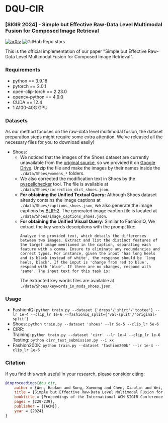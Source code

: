 # DQU-CIR

### [SIGIR 2024] - Simple but Effective Raw-Data Level Multimodal Fusion for Composed Image Retrieval

[![arXiv](https://img.shields.io/badge/arXiv-Paper-<COLOR>.svg)](https://arxiv.org/abs/2404.15875)
![GitHub Repo stars](https://img.shields.io/github/stars/haokunwen/DQU-CIR)

This is the official implementation of our paper "Simple but Effective Raw-Data Level Multimodal Fusion for Composed Image Retrieval".

### Requirements

- python == 3.9.18
- pytorch == 2.0.1
- open-clip-torch == 2.23.0
- opencv-python == 4.9.0
- CUDA == 12.4
- 1 A100-40G GPU

### Datasets

As our method focuses on the raw-data level multimodal fusion, the dataset preparation steps might require some extra attention. We've released all the necessary files for you to download easily!

- Shoes:
  - We noticed that the images of the Shoes dataset are currently unavailable from the [original source](https://github.com/XiaoxiaoGuo/fashion-retrieval/tree/master/dataset), so we provided it on [Google Drive](https://drive.google.com/file/d/18DEWXvuyp2vXHv4tAw6fcD2ehEtrvyIL/view?usp=sharing). Unzip the file and make the images by their names inside the `./data/Shoes/womens_*` folders.
  - We also corrected the modification text in Shoes by the [pyspellchecker](https://pypi.org/project/pyspellchecker/) tool. The file is available at `./data/Shoes/correction_dict_shoes.json`.
  - **For obtaining the Unified Textual Query:** Although Shoes dataset already contains the image captions at `./data/Shoes/captions_shoes.json`, we also generate the image captions by [BLIP-2](https://huggingface.co/Salesforce/blip2-opt-2.7b). The generated image caption file is located at `./data/Shoes/image_captions_shoes.json`.
  - **For obtaining the Unified Visual Query:** Similar to FashionIQ, We extract the key words descriptions with the prompt like:
    ```
    Analyze the provided text, which details the differences between two images. Extract and list the distinct features of the target image mentioned in the caption, separating each feature with a comma. Ensure to eliminate any redundancies and correct typos. For instance, given the input 'has long heels and is black instead of white', the response should be 'long heels, black'. If the input is 'change from red to blue', respond with 'blue'. If there are no changes, respond with 'same'. The input text for this task is:
    ```
    The extracted key words files are available at `./data/Shoes/keywords_in_mods_shoes.json`.

### Usage

- FashionIQ: `python train.py --dataset {'dress'/'shirt'/'toptee'} --lr 1e-4 --clip_lr 1e-6 --fashioniq_split={'val-split'/'original-split'}`
- Shoes: `python train.py --dataset 'shoes' --lr 5e-5 --clip_lr 5e-6`
- CIRR:  
  Training: `python train.py --dataset 'cirr' --lr 1e-4 --clip_lr 1e-6 `  
  Testing: `python cirr_test_submission.py --i xx `
- Fashion200K: `python train.py --dataset 'fashion200k' --lr 1e-4 --clip_lr 1e-6`

### Citation

If you find this work useful in your research, please consider citing:

```bibtex
@inproceedings{dqu_cir,
    author = {Wen, Haokun and Song, Xuemeng and Chen, Xiaolin and Wei, Yinwei and Nie, Liqiang and Chua, Tat-Seng},
    title = {Simple but Effective Raw-Data Level Multimodal Fusion for Composed Image Retrieval},
    booktitle = {Proceedings of the International ACM SIGIR Conference on Research and Development in Information Retrieval},
    pages = {229-239},
    publisher = {{ACM}},
    year = {2024}
}
```
